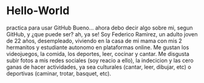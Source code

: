 # Hello-World
practica para usar GitHub
Bueno... ahora debo decir algo sobre mi, segun GitHub, y ¿que puede ser? ah, ya se!
Soy Federico Ramirez, un adulto joven de 22 años, desempleado, viviendo en la casa de mi mama con mis 2 hermanitos y estudiante autonomo en plataformas online.
Me gustan los videojuegos, la comida, los deportes, leer, cocinar y cantar. 
Me disgusta subir fotos a mis redes sociales (soy reacio a ello), la indecicion y las cero ganas de hacer actividades, ya sea culturales (cantar, leer, dibujar, etc) o deportivas (caminar, trotar, basquet, etc).
